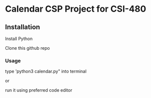 # Calendar CSP Project for CSI-480

## Installation
Install Python

Clone this github repo

### Usage
type 'python3 calendar.py" into terminal

or

run it using preferred code editor 
